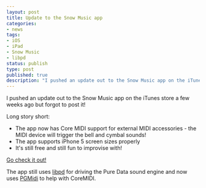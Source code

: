 ```yaml
---
layout: post
title: Update to the Snow Music app
categories:
- news
tags:
- iOS
- iPad
- Snow Music
- libpd
status: publish
type: post
published: true
description: "I pushed an update out to the Snow Music app on the iTunes store a few weeks ago but forgot to post it! Long story short The app now has Core MIDI support"
---
```


I pushed an update out to the Snow Music app on the iTunes store a few weeks ago but forgot to post it!

Long story short:

* The app now has Core MIDI support for external MIDI accessories - the MIDI device will trigger the bell and cymbal sounds!
* The app supports iPhone 5 screen sizes properly
* It's still free and still fun to improvise with!

[Go check it out!](https://itunes.apple.com/us/app/snow-music/id560849530?mt=8)

The app still uses [libpd](http://libpd.cc) for driving the Pure Data sound engine and now uses [PGMidi](https://github.com/petegoodliffe/PGMidi) to help with CoreMIDI.
